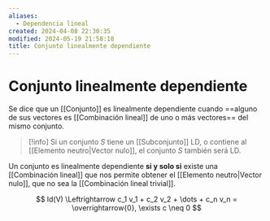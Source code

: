 ```yaml
---
aliases:
  - Dependencia lineal
created: 2024-04-08 22:30:35
modified: 2024-05-19 21:58:18
title: Conjunto linealmente dependiente
---
```


# Conjunto linealmente dependiente

Se dice que un [[Conjunto]] es linealmente dependiente cuando ==alguno de sus vectores es [[Combinación lineal]] de uno o más vectores== del mismo conjunto.

>[!info]
>Si un conjunto $S$ tiene un [[Subconjunto]] LD, o contiene al [[Elemento neutro|Vector nulo]], el conjunto $S$ también será LD.

Un conjunto es linealmente dependiente **si y solo si** existe una [[Combinación lineal]] que nos permite obtener el [[Elemento neutro|Vector nulo]], que no sea la [[Combinación lineal trivial]].

$$
ld(V) \Leftrightarrow c_1 v_1 + c_2 v_2 + \dots + c_n v_n = \overrightarrow{0}, \exists c \neq 0
$$
